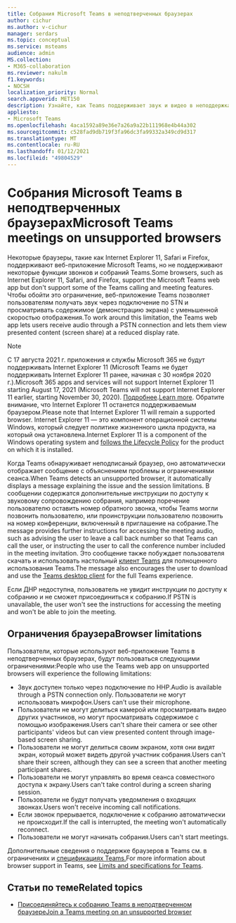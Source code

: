```yaml
---
title: Собрания Microsoft Teams в неподтверченных браузерах
author: cichur
ms.author: v-cichur
manager: serdars
ms.topic: conceptual
ms.service: msteams
audience: admin
MS.collection:
- M365-collaboration
ms.reviewer: nakulm
f1.keywords:
- NOCSH
localization_priority: Normal
search.appverid: MET150
description: Узнайте, как Teams поддерживает звук и видео в неподдержках браузеров.
appliesto:
- Microsoft Teams
ms.openlocfilehash: 4aca1592a89e36e7a26a9a22b111968e4b44a302
ms.sourcegitcommit: c528fad9db719f3fa96dc3fa99332a349cd9d317
ms.translationtype: MT
ms.contentlocale: ru-RU
ms.lasthandoff: 01/12/2021
ms.locfileid: "49804529"
---
```

# <a name="microsoft-teams-meetings-on-unsupported-browsers"></a><span data-ttu-id="4b94a-103">Собрания Microsoft Teams в неподтверченных браузерах</span><span class="sxs-lookup"><span data-stu-id="4b94a-103">Microsoft Teams meetings on unsupported browsers</span></span>

<span data-ttu-id="4b94a-104">Некоторые браузеры, такие как Internet Explorer 11, Safari и Firefox, поддерживают веб-приложение Microsoft Teams, но не поддерживают некоторые функции звонков и собраний Teams.</span><span class="sxs-lookup"><span data-stu-id="4b94a-104">Some browsers, such as Internet Explorer 11, Safari, and Firefox, support the Microsoft Teams web app but don't support some of the Teams calling and meeting features.</span></span> <span data-ttu-id="4b94a-105">Чтобы обойти это ограничение, веб-приложение Teams позволяет пользователям получать звук через подключение по STN и просматривать содержимое (демонстрацию экрана) с уменьшенной скоростью отображения.</span><span class="sxs-lookup"><span data-stu-id="4b94a-105">To work around this limitation, the Teams web app lets users receive audio through a PSTN connection and lets them view presented content (screen share) at a reduced display rate.</span></span>

> [!Note]
> <span data-ttu-id="4b94a-106">С 17 августа 2021 г. приложения и службы Microsoft 365 не будут поддерживать Internet Explorer 11 (Microsoft Teams не будет поддерживать Internet Explorer 11 ранее, начиная с 30 ноября 2020 г.).</span><span class="sxs-lookup"><span data-stu-id="4b94a-106">Microsoft 365 apps and services will not support Internet Explorer 11 starting August 17, 2021 (Microsoft Teams will not support Internet Explorer 11 earlier, starting  November 30, 2020).</span></span> <span data-ttu-id="4b94a-107">[Подробнее](https://aka.ms/AA97tsw).</span><span class="sxs-lookup"><span data-stu-id="4b94a-107">[Learn more](https://aka.ms/AA97tsw).</span></span> <span data-ttu-id="4b94a-108">Обратите внимание, что Internet Explorer 11 останется поддерживаемым браузером.</span><span class="sxs-lookup"><span data-stu-id="4b94a-108">Please note that Internet Explorer 11 will remain a supported browser.</span></span> <span data-ttu-id="4b94a-109">Internet Explorer 11 — это компонент [](https://docs.microsoft.com/lifecycle/faq/internet-explorer-microsoft-edge) операционной системы Windows, который следует политике жизненного цикла продукта, на который она установлена.</span><span class="sxs-lookup"><span data-stu-id="4b94a-109">Internet Explorer 11 is a component of the Windows operating system and [follows the Lifecycle Policy](https://docs.microsoft.com/lifecycle/faq/internet-explorer-microsoft-edge) for the product on which it is  installed.</span></span>

<span data-ttu-id="4b94a-110">Когда Teams обнаруживает неподписаный браузер, оно автоматически отображает сообщение с объяснением проблемы и ограничениями сеанса.</span><span class="sxs-lookup"><span data-stu-id="4b94a-110">When Teams detects an unsupported browser, it automatically displays a message explaining the issue and the session limitations.</span></span> <span data-ttu-id="4b94a-111">В сообщении содержатся дополнительные инструкции по доступу к звуковому сопровождению собрания, например поречение пользователю оставить номер обратного звонка, чтобы Teams могли позвонить пользователю, или проинструкции пользователю позвонить на номер конференции, включенный в приглашение на собрание.</span><span class="sxs-lookup"><span data-stu-id="4b94a-111">The message provides further instructions for accessing the meeting audio, such as advising the user to leave a call back number so that Teams can call the user, or instructing the user to call the conference number included in the meeting invitation.</span></span> <span data-ttu-id="4b94a-112">Это сообщение также побуждает пользователя скачать и использовать настольный [клиент Teams](https://teams.microsoft.com/downloads) для полноценного использования Teams.</span><span class="sxs-lookup"><span data-stu-id="4b94a-112">The message also encourages the user to download and use the [Teams desktop client](https://teams.microsoft.com/downloads) for the full Teams experience.</span></span>

<span data-ttu-id="4b94a-113">Если ДНР недоступна, пользователь не увидит инструкции по доступу к собранию и не сможет присоединиться к собранию.</span><span class="sxs-lookup"><span data-stu-id="4b94a-113">If PSTN is unavailable, the user won't see the instructions for accessing the meeting and won't be able to join the meeting.</span></span>

## <a name="browser-limitations"></a><span data-ttu-id="4b94a-114">Ограничения браузера</span><span class="sxs-lookup"><span data-stu-id="4b94a-114">Browser limitations</span></span>

<span data-ttu-id="4b94a-115">Пользователи, которые используют веб-приложение Teams в неподтверченных браузерах, будут пользоваться следующими ограничениями:</span><span class="sxs-lookup"><span data-stu-id="4b94a-115">People who use the Teams web app on unsupported browsers will experience the following limitations:</span></span>

- <span data-ttu-id="4b94a-116">Звук доступен только через подключение по ННР.</span><span class="sxs-lookup"><span data-stu-id="4b94a-116">Audio is available through a PSTN connection only.</span></span> <span data-ttu-id="4b94a-117">Пользователи не могут использовать микрофон.</span><span class="sxs-lookup"><span data-stu-id="4b94a-117">Users can't use their microphone.</span></span>
- <span data-ttu-id="4b94a-118">Пользователи не могут делиться камерой или просматривать видео других участников, но могут просматривать содержимое с помощью изображения.</span><span class="sxs-lookup"><span data-stu-id="4b94a-118">Users can't share their camera or see other participants' videos but can view presented content through image-based screen sharing.</span></span>
- <span data-ttu-id="4b94a-119">Пользователи не могут делиться своим экраном, хотя они видят экран, который может видеть другой участник собрания.</span><span class="sxs-lookup"><span data-stu-id="4b94a-119">Users can't share their screen, although they can see a screen that another meeting participant shares.</span></span>
- <span data-ttu-id="4b94a-120">Пользователи не могут управлять во время сеанса совместного доступа к экрану.</span><span class="sxs-lookup"><span data-stu-id="4b94a-120">Users can't take control during a screen sharing session.</span></span>
- <span data-ttu-id="4b94a-121">Пользователи не будут получать уведомления о входящих звонках.</span><span class="sxs-lookup"><span data-stu-id="4b94a-121">Users won't receive incoming call notifications.</span></span>
- <span data-ttu-id="4b94a-122">Если звонок прерывается, подключение к собранию автоматически не происходит.</span><span class="sxs-lookup"><span data-stu-id="4b94a-122">If the call is interrupted, the meeting won't automatically reconnect.</span></span>
- <span data-ttu-id="4b94a-123">Пользователи не могут начинать собрания.</span><span class="sxs-lookup"><span data-stu-id="4b94a-123">Users can't start meetings.</span></span>

<span data-ttu-id="4b94a-124">Дополнительные сведения о поддержке браузеров в Teams см. в ограничениях и [спецификациях Teams.](/microsoftteams/limits-specifications-teams#browsers)</span><span class="sxs-lookup"><span data-stu-id="4b94a-124">For more information about browser support in Teams, see [Limits and specifications for Teams](/microsoftteams/limits-specifications-teams#browsers).</span></span>

## <a name="related-topics"></a><span data-ttu-id="4b94a-125">Статьи по теме</span><span class="sxs-lookup"><span data-stu-id="4b94a-125">Related topics</span></span>

- [<span data-ttu-id="4b94a-126">Присоединяйтесь к собранию Teams в неподтверченном браузере</span><span class="sxs-lookup"><span data-stu-id="4b94a-126">Join a Teams meeting on an unsupported browser</span></span>](https://support.office.com/article/daafdd3c-ac7a-4855-871b-9113bad15907)
